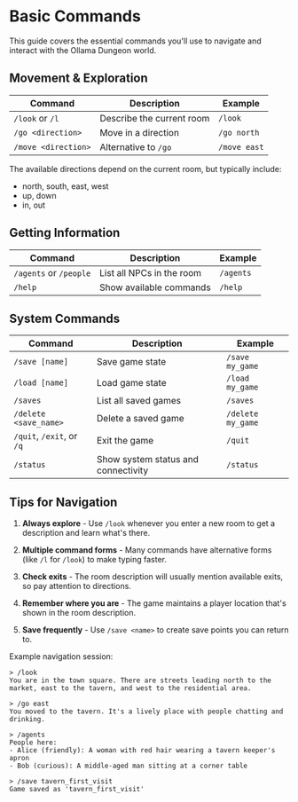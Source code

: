 # Basic Commands

This guide covers the essential commands you'll use to navigate and interact with the Ollama Dungeon world.

## Movement & Exploration

| Command | Description | Example |
|---------|-------------|---------|
| `/look` or `/l` | Describe the current room | `/look` |
| `/go <direction>` | Move in a direction | `/go north` |
| `/move <direction>` | Alternative to `/go` | `/move east` |

The available directions depend on the current room, but typically include:
- north, south, east, west
- up, down
- in, out

## Getting Information

| Command | Description | Example |
|---------|-------------|---------|
| `/agents` or `/people` | List all NPCs in the room | `/agents` |
| `/help` | Show available commands | `/help` |

## System Commands

| Command | Description | Example |
|---------|-------------|---------|
| `/save [name]` | Save game state | `/save my_game` |
| `/load [name]` | Load game state | `/load my_game` |
| `/saves` | List all saved games | `/saves` |
| `/delete <save_name>` | Delete a saved game | `/delete my_game` |
| `/quit`, `/exit`, or `/q` | Exit the game | `/quit` |
| `/status` | Show system status and connectivity | `/status` |

## Tips for Navigation

1. **Always explore** - Use `/look` whenever you enter a new room to get a description and learn what's there.

2. **Multiple command forms** - Many commands have alternative forms (like `/l` for `/look`) to make typing faster.

3. **Check exits** - The room description will usually mention available exits, so pay attention to directions.

4. **Remember where you are** - The game maintains a player location that's shown in the room description.

5. **Save frequently** - Use `/save <name>` to create save points you can return to.

Example navigation session:
```
> /look
You are in the town square. There are streets leading north to the market, east to the tavern, and west to the residential area.

> /go east
You moved to the tavern. It's a lively place with people chatting and drinking.

> /agents
People here:
- Alice (friendly): A woman with red hair wearing a tavern keeper's apron
- Bob (curious): A middle-aged man sitting at a corner table

> /save tavern_first_visit
Game saved as 'tavern_first_visit'
```
